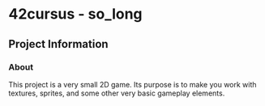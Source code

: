 # 42cursus - so_long

## Project Information

### About
This project is a very small 2D game. Its purpose is to make you work with textures, sprites, and some other very basic gameplay elements.
